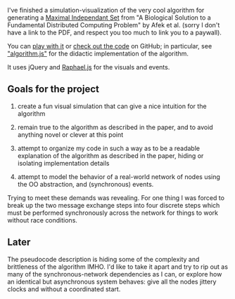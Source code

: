 I've finished a simulation-visualization of the very cool algorithm for
generating a 
[Maximal Independant Set](http://en.wikipedia.org/wiki/Maximal_independent_set) 
from "A Biological Solution to a Fundamental Distributed Computing Problem" by
Afek et al. (sorry I don't have a link to the PDF, and respect you too much to
link you to a paywall).

You can [play with it](http://jberryman.github.com/fly-mis/)
or [check out the code](https://github.com/jberryman/fly-mis) on GitHub; 
in particular, see 
["algorithm.js"](https://github.com/jberryman/fly-mis/blob/master/algorithm.js)
for the didactic implementation of the algorithm.

It uses jQuery and [Raphael.js](http://raphaeljs.com) for the visuals and
events.

## Goals for the project

1. create a fun visual simulation that can give a nice intuition for the
  algorithm

2. remain true to the algorithm as described in the paper, and to avoid anything
  novel or clever at this point

3. attempt to organize my code in such a way as to be a readable explanation of
  the algorithm as described in the paper, hiding or isolating implementation
  details

4. attempt to model the behavior of a real-world network of nodes using the OO
  abstraction, and (synchronous) events.

Trying to meet these demands was revealing. For one thing I was forced to break
up the two message exchange steps into four discrete steps which must be
performed synchronously across the network for things to work without race
conditions.

## Later

The pseudocode description is hiding some of the complexity and brittleness of
the algorithm IMHO. I'd like to take it apart and try to rip out as many of the
synchronous-network dependencies as I can, or explore how an identical but
asynchronous system behaves: give all the nodes jittery clocks and without a
coordinated start.
